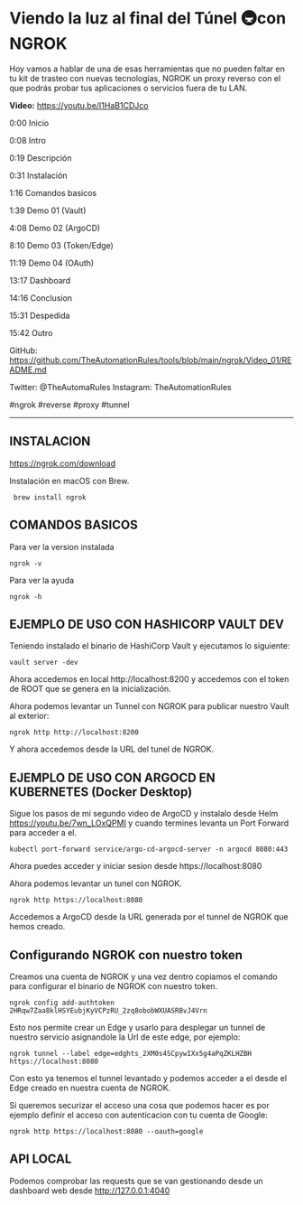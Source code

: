 # Viendo la luz al final del Túnel 🚇con NGROK

Hoy vamos a hablar de una de esas herramientas que no pueden faltar en tu kit de trasteo con nuevas tecnologías, NGROK un proxy reverso con el que podrás probar tus aplicaciones o servicios fuera de tu LAN.

**Video:** https://youtu.be/I1HaB1CDJco

0:00 Inicio

0:08 Intro

0:19 Descripción

0:31 Instalación

1:16 Comandos basicos

1:39 Demo 01 (Vault)

4:08 Demo 02 (ArgoCD)

8:10 Demo 03 (Token/Edge)

11:19 Demo 04 (OAuth)

13:17 Dashboard

14:16 Conclusion

15:31 Despedida

15:42 Outro


GitHub:
https://github.com/TheAutomationRules/tools/blob/main/ngrok/Video_01/README.md

Twitter: @TheAutomaRules
Instagram: TheAutomationRules

#ngrok #reverse #proxy #tunnel

---

## INSTALACION
https://ngrok.com/download

Instalación en macOS con Brew.

````
 brew install ngrok
````

## COMANDOS BASICOS
Para ver la version instalada
````
ngrok -v
````
Para ver la ayuda
````
ngrok -h
````

## EJEMPLO DE USO CON HASHICORP VAULT DEV
Teniendo instalado el binario de HashiCorp Vault y ejecutamos lo siguiente:
````
vault server -dev
````
Ahora accedemos en local http://localhost:8200 y accedemos con el token de ROOT que se genera en la inicialización.

Ahora podemos levantar un Tunnel con NGROK para publicar nuestro Vault al exterior:
````
ngrok http http://localhost:8200
````
Y ahora accedemos desde la URL del tunel de NGROK.


## EJEMPLO DE USO CON ARGOCD EN KUBERNETES (Docker Desktop)
Sigue los pasos de mi segundo video de ArgoCD y instalalo desde Helm https://youtu.be/7wn_LOxQPMI y cuando termines levanta un Port Forward para acceder a el.

````
kubectl port-forward service/argo-cd-argocd-server -n argocd 8080:443
````
Ahora puedes acceder y iniciar sesion desde https://localhost:8080

Ahora podemos levantar un tunel con NGROK.
`````
ngrok http https://localhost:8080
`````
Accedemos a ArgoCD desde la URL generada por el tunnel de NGROK que hemos creado.

## Configurando NGROK con nuestro token
Creamos una cuenta de NGROK y una vez dentro copiamos el comando para configurar el binario de NGROK con nuestro token.
````
ngrok config add-authtoken 2HRqw7Zaa8klHSYEubjKyVCPzRU_2zq8obobWXUASRBvJ4Vrn
````
Esto nos permite crear un Edge y usarlo para desplegar un tunnel de nuestro servicio asignandole la Url de este edge, por ejemplo:
````
ngrok tunnel --label edge=edghts_2XM0s4SCpywIXx5g4aPqZKLHZBH https://localhost:8080
````
Con esto ya tenemos el tunnel levantado y podemos acceder a el desde el Edge creado en nuestra cuenta de NGROK.

Si queremos securizar el acceso una cosa que podemos hacer es por ejemplo definir el acceso con autenticacion con tu cuenta de Google:
````
ngrok http https://localhost:8080 --oauth=google
````

## API LOCAL
Podemos comprobar las requests que se van gestionando desde un dashboard web desde http://127.0.0.1:4040